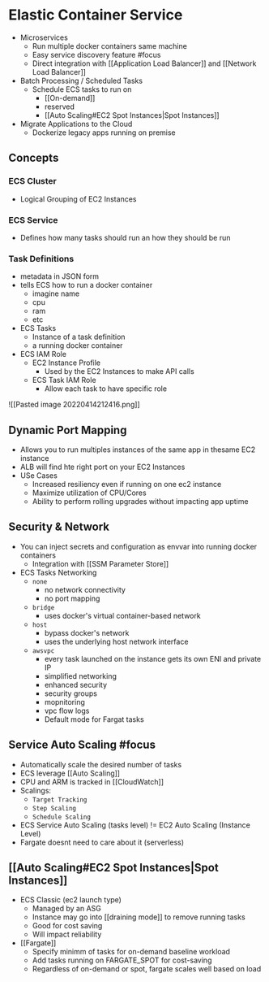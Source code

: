 # Elastic Container Service
- Microservices
	- Run multiple docker containers same machine
	- Easy service discovery feature #focus 
	- Direct integration with [[Application Load Balancer]] and [[Network Load Balancer]]
- Batch Processing / Scheduled Tasks
	- Schedule ECS tasks to run on 
		- [[On-demand]]
		- reserved
		- [[Auto Scaling#EC2 Spot Instances|Spot Instances]]
- Migrate Applications to the Cloud
	- Dockerize legacy apps running on premise

## Concepts
### ECS Cluster
- Logical Grouping of EC2 Instances
### ECS Service
- Defines how many tasks should run an how they should be run
### Task Definitions
- metadata in JSON form
- tells ECS how to run a docker container
	- imagine name
	- cpu
	- ram
	- etc
- ECS Tasks
	- Instance of a task definition
	- a running docker container
- ECS IAM Role
	- EC2 Instance Profile
		- Used by the EC2 Instances to make API calls
	- ECS Task IAM Role
		- Allow each task to have specific role

![[Pasted image 20220414212416.png]]

## Dynamic Port Mapping
- Allows you to run multiples instances of the same app in thesame EC2 instance
- ALB will find hte right port on your EC2 Instances
- USe Cases
	- Increased resiliency even if running on one ec2 instance
	- Maximize utilization of CPU/Cores
	- Ability to perform rolling upgrades without impacting app uptime

## Security & Network
- You can inject secrets and configuration as envvar into running docker containers
	- Integration with [[SSM Parameter Store]]
- ECS Tasks Networking 
	- `none`
		- no network connectivity
		- no port mapping
	- `bridge`
		- uses docker's virtual container-based network
	- `host`
		- bypass docker's network
		- uses the underlying host network interface
	- `awsvpc`
		- every task launched on the instance gets its own ENI and private IP
		- simplified networking
		- enhanced security
		- security groups
		- mopnitoring
		- vpc flow logs
		- Default mode for Fargat tasks

## Service Auto Scaling #focus 
- Automatically scale the desired number of tasks
- ECS leverage [[Auto Scaling]]
- CPU and ARM is tracked in [[CloudWatch]]
- Scalings:
	- `Target Tracking`
	- `Step Scaling`
	- `Schedule Scaling`
- ECS Service Auto Scaling (tasks level)  != EC2 Auto Scaling (Instance Level)
- Fargate doesnt need to care about it (serverless)

## [[Auto Scaling#EC2 Spot Instances|Spot Instances]]
- ECS Classic (ec2 launch type)
	- Managed by an ASG
	- Instance may go into [[draining mode]] to remove running tasks
	- Good for cost saving
	- Will impact reliability
- [[Fargate]]
	- Specify minimm of tasks for on-demand baseline workload
	- Add tasks running on FARGATE_SPOT for cost-saving 
	- Regardless of on-demand or spot, fargate scales well based on load
